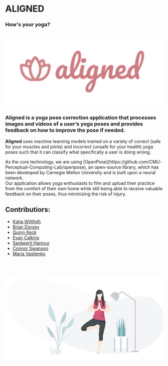 
# ALIGNED
### How's your yoga?
<br>
<img src="code/aligned/app/static/images/aligned_logo.png",style="height:50px;">

### **Aligned** is a yoga pose correction application that processes images and videos of a user’s yoga poses and provides feedback on how to improve the pose if needed. 

**Aligned** uses machine learning models trained on a variety of correct (safe for your muscles and joints) and incorrect (unsafe for your health) yoga poses such that it can classify what specifically a user is doing wrong. 
<br>
<p>As the core technology, we are using [OpenPose](https://github.com/CMU-Perceptual-Computing-Lab/openpose), an open-source library, which has been developed by Carnegie Mellon University and is built upon a neural network. 
<br>
Our application allows yoga enthusiasts to film and upload their practice from the comfort of their own home while still being able to receive valuable feedback on their poses, thus minimizing the risk of injury. </p>

## __Contributiors__:
* [Katja Wittfoth](https://github.com/katjawittfoth)
* [Brian Dorsey](https://github.com/bdorsey2)
* [Quinn Keck](https://github.com/keck343)
* [Evan Calkins](https://github.com/ecalkins)
* [Sankeerti Haniyur](https://github.com/skhaniyur)
* [Connor Swanson](https://github.com/conswanson)
* [Maria Vasilenko](https://github.com/mashamasha)

<br>
<br>
<br>
<img src="code/aligned/app/static/images/aligned_pic.png">


<!--# product-analytics-group-project-group10
product-analytics-group-project-group10 created by GitHub Classroom
>>>>>>> a34d89dd9fe23c79bebf03380dead843bc60e092-->
